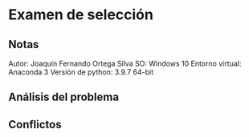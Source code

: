 # Examen de selección

## Notas
Autor: Joaquín Fernando Ortega Silva
SO: Windows 10
Entorno virtual: Anaconda 3
Versión de python: 3.9.7 64-bit


## Análisis del problema

## Conflictos




